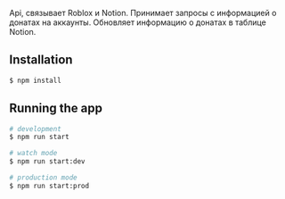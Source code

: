 Api, связывает Roblox и Notion. Принимает запросы с информацией о донатах на аккаунты. Обновляет информацию о донатах в таблице Notion.


## Installation

```bash
$ npm install
```

## Running the app

```bash
# development
$ npm run start

# watch mode
$ npm run start:dev

# production mode
$ npm run start:prod
```
